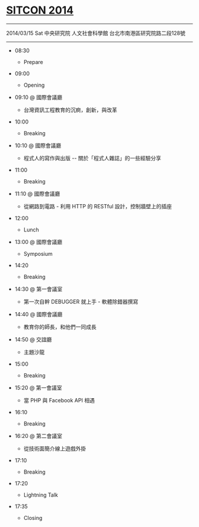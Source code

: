 # [SITCON 2014][1]

---

2014/03/15 Sat
中央研究院 人文社會科學館
台北市南港區研究院路二段128號

---

* 08:30
    * Prepare
* 09:00
    * Opening
* 09:10 @ 國際會議廳
    * 台灣資訊工程教育的沉痾，創新，與改革
* 10:00
    * Breaking
* 10:10 @ 國際會議廳
    * 程式人的寫作與出版 -- 關於「程式人雜誌」的一些經驗分享
* 11:00
    * Breaking
* 11:10 @ 國際會議廳
    * 從網路到電路 - 利用 HTTP 的 RESTful 設計，控制牆壁上的插座
* 12:00
    * Lunch
* 13:00 @ 國際會議廳
    * Symposium
* 14:20
    * Breaking
* 14:30 @ 第一會議室
    * 第一次自幹 DEBUGGER 就上手 - 軟體除錯器撰寫
* 14:40 @ 國際會議廳
    * 教育你的師長，和他們一同成長
* 14:50 @ 交誼廳
    * 主題沙龍
* 15:00
    * Breaking
* 15:20 @ 第一會議室
    * 當 PHP 與 Facebook API 相遇
* 16:10
    * Breaking
* 16:20 @ 第二會議室
    * 從技術面簡介線上遊戲外掛
* 17:10
    * Breaking
* 17:20
    * Lightning Talk
* 17:35
    * Closing


  [1]: http://sitcon.org/2014/